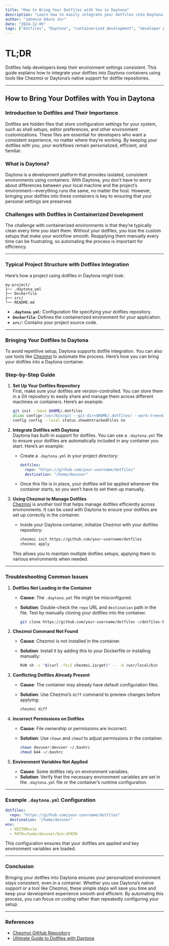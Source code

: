 ```yaml
---
title: "How to Bring Your Dotfiles with You in Daytona"
description: "Learn how to easily integrate your dotfiles into Daytona’s containerized environments using tools like Chezmoi and Daytona's built-in dotfile support."
author: "Johnnie Oduro Jnr"
date: "2024-12-05"
tags: ["dotfiles", "Daytona", "containerized development", "developer productivity"]
---
```




# TL;DR

Dotfiles help developers keep their environment settings consistent. This guide explains how to integrate your dotfiles into Daytona containers using tools like Chezmoi or Daytona’s native support for dotfile repositories.

---

## How to Bring Your Dotfiles with You in Daytona

### Introduction to Dotfiles and Their Importance

Dotfiles are hidden files that store configuration settings for your system, such as shell setups, editor preferences, and other environment customizations. These files are essential for developers who want a consistent experience, no matter where they’re working. By keeping your dotfiles with you, your workflows remain personalized, efficient, and familiar.

### What is Daytona?

Daytona is a development platform that provides isolated, consistent environments using containers. With Daytona, you don’t have to worry about differences between your local machine and the project’s environment—everything runs the same, no matter the host. However, bringing your dotfiles into these containers is key to ensuring that your personal settings are preserved.

### Challenges with Dotfiles in Containerized Development

The challenge with containerized environments is that they’re typically clean every time you start them. Without your dotfiles, you lose the custom setups that make your workflow smooth. Reapplying them manually every time can be frustrating, so automating the process is important for efficiency.

---

### Typical Project Structure with Dotfiles Integration

Here’s how a project using dotfiles in Daytona might look:

```
my-project/
├── .daytona.yml
├── Dockerfile
├── src/
└── README.md
```

- **`.daytona.yml`**: Configuration file specifying your dotfiles repository.  
- **`Dockerfile`**: Defines the containerized environment for your application.  
- **`src/`**: Contains your project source code.  

---

### Bringing Your Dotfiles to Daytona

To avoid repetitive setup, Daytona supports dotfile integration. You can also use tools like [Chezmoi](https://github.com/rio/features/tree/main/src/chezmoi) to automate the process. Here’s how you can bring your dotfiles into a Daytona container.

### Step-by-Step Guide

1. **Set Up Your Dotfiles Repository**  
   First, make sure your dotfiles are version-controlled. You can store them in a Git repository to easily share and manage them across different machines or containers. Here’s an example:

   ```bash
   git init --bare $HOME/.dotfiles
   alias config='/usr/bin/git --git-dir=$HOME/.dotfiles/ --work-tree=$HOME'
   config config --local status.showUntrackedFiles no
   ```

2. **Integrate Dotfiles with Daytona**  
   Daytona has built-in support for dotfiles. You can use a `.daytona.yml` file to ensure your dotfiles are automatically included in any container you start. Here’s an example:

   - Create a `.daytona.yml` in your project directory:
     ```yaml
     dotfiles:
       repo: "https://github.com/your-username/dotfiles"
       destination: "/home/devuser"
     ```
   - Once this file is in place, your dotfiles will be applied whenever the container starts, so you won’t have to set them up manually.

3. **Using Chezmoi to Manage Dotfiles**  
   [Chezmoi](https://github.com/rio/features/tree/main/src/chezmoi) is another tool that helps manage dotfiles efficiently across environments. It can be used with Daytona to ensure your dotfiles are set up correctly in the container.

   - Inside your Daytona container, initialize Chezmoi with your dotfiles repository:
     ```bash
     chezmoi init https://github.com/your-username/dotfiles
     chezmoi apply
     ```

   This allows you to maintain multiple dotfiles setups, applying them to various environments when needed.

---

### Troubleshooting Common Issues

1. **Dotfiles Not Loading in the Container**  
   - **Cause**: The `.daytona.yml` file might be misconfigured.  
   - **Solution**: Double-check the `repo` URL and `destination` path in the file. Test by manually cloning your dotfiles into the container.

     ```bash
     git clone https://github.com/your-username/dotfiles ~/dotfiles-test
     ```

2. **Chezmoi Command Not Found**  
   - **Cause**: Chezmoi is not installed in the container.  
   - **Solution**: Install it by adding this to your Dockerfile or installing manually:

     ```bash
     RUN sh -c "$(curl -fsLS chezmoi.io/get)" -- -b /usr/local/bin
     ```

3. **Conflicting Dotfiles Already Present**  
   - **Cause**: The container may already have default configuration files.  
   - **Solution**: Use Chezmoi’s `diff` command to preview changes before applying:

     ```bash
     chezmoi diff
     ```

4. **Incorrect Permissions on Dotfiles**  
   - **Cause**: File ownership or permissions are incorrect.  
   - **Solution**: Use `chown` and `chmod` to adjust permissions in the container.

     ```bash
     chown devuser:devuser ~/.bashrc
     chmod 644 ~/.bashrc
     ```

5. **Environment Variables Not Applied**  
   - **Cause**: Some dotfiles rely on environment variables.  
   - **Solution**: Verify that the necessary environment variables are set in the `.daytona.yml` file or the container’s runtime configuration.

---

### Example `.daytona.yml` Configuration
```yaml
dotfiles:
  repo: "https://github.com/your-username/dotfiles"
  destination: "/home/devuser"
env:
  - EDITOR=vim
  - PATH=/home/devuser/bin:$PATH
```

This configuration ensures that your dotfiles are applied and key environment variables are loaded.

---

### Conclusion

Bringing your dotfiles into Daytona ensures your personalized environment stays consistent, even in a container. Whether you use Daytona’s native support or a tool like Chezmoi, these simple steps will save you time and keep your development experience smooth and efficient. By automating this process, you can focus on coding rather than repeatedly configuring your setup.

---

### References
- [Chezmoi GitHub Repository](https://github.com/rio/features/tree/main/src/chezmoi)  
- [Ultimate Guide to Dotfiles with Daytona](https://www.daytona.io/dotfiles/ultimate-guide-to-dotfiles)  

